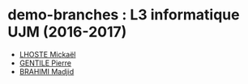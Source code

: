 # demo-branches : L3 informatique UJM (2016-2017)

* [LHOSTE Mickaël](students/mlhoste.md "Mickaël LHOSTE, mlhoste pour les intimes...")
* [GENTILE Pierre](students/pgentile.md "Pierre GENTILE")
* [BRAHIMI Madjid](students/mbrahimi.md "Madjid BRAHIMI, camarade...")

